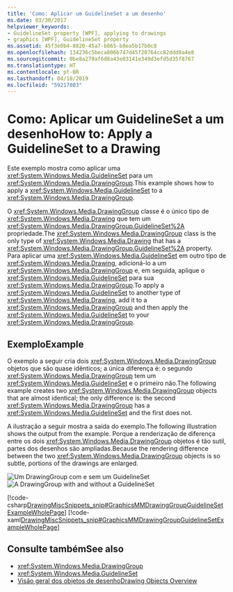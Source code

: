 ```yaml
---
title: 'Como: Aplicar um GuidelineSet a um desenho'
ms.date: 03/30/2017
helpviewer_keywords:
- GuidelineSet property [WPF], applying to drawings
- graphics [WPF], GuidelineSet property
ms.assetid: 45f3e0b4-8820-45a7-b865-b8ea5b17b0c8
ms.openlocfilehash: 134236c5beca806b747d45f20764cc82ddd8a4e8
ms.sourcegitcommit: 0be8a279af6d8a43e03141e349d3efd5d35f8767
ms.translationtype: HT
ms.contentlocale: pt-BR
ms.lasthandoff: 04/18/2019
ms.locfileid: "59217803"
---
```

# <a name="how-to-apply-a-guidelineset-to-a-drawing"></a><span data-ttu-id="0e3ce-102">Como: Aplicar um GuidelineSet a um desenho</span><span class="sxs-lookup"><span data-stu-id="0e3ce-102">How to: Apply a GuidelineSet to a Drawing</span></span>
<span data-ttu-id="0e3ce-103">Este exemplo mostra como aplicar uma <xref:System.Windows.Media.GuidelineSet> para um <xref:System.Windows.Media.DrawingGroup>.</span><span class="sxs-lookup"><span data-stu-id="0e3ce-103">This example shows how to apply a <xref:System.Windows.Media.GuidelineSet> to a <xref:System.Windows.Media.DrawingGroup>.</span></span>  
  
 <span data-ttu-id="0e3ce-104">O <xref:System.Windows.Media.DrawingGroup> classe é o único tipo de <xref:System.Windows.Media.Drawing> que tem um <xref:System.Windows.Media.DrawingGroup.GuidelineSet%2A> propriedade.</span><span class="sxs-lookup"><span data-stu-id="0e3ce-104">The <xref:System.Windows.Media.DrawingGroup> class is the only type of <xref:System.Windows.Media.Drawing> that has a <xref:System.Windows.Media.DrawingGroup.GuidelineSet%2A> property.</span></span> <span data-ttu-id="0e3ce-105">Para aplicar uma <xref:System.Windows.Media.GuidelineSet> em outro tipo de <xref:System.Windows.Media.Drawing>, adicioná-lo a um <xref:System.Windows.Media.DrawingGroup> e, em seguida, aplique o <xref:System.Windows.Media.GuidelineSet> para sua <xref:System.Windows.Media.DrawingGroup>.</span><span class="sxs-lookup"><span data-stu-id="0e3ce-105">To apply a <xref:System.Windows.Media.GuidelineSet> to another type of <xref:System.Windows.Media.Drawing>, add it to a <xref:System.Windows.Media.DrawingGroup> and then apply the <xref:System.Windows.Media.GuidelineSet> to your <xref:System.Windows.Media.DrawingGroup>.</span></span>  
  
## <a name="example"></a><span data-ttu-id="0e3ce-106">Exemplo</span><span class="sxs-lookup"><span data-stu-id="0e3ce-106">Example</span></span>  
 <span data-ttu-id="0e3ce-107">O exemplo a seguir cria dois <xref:System.Windows.Media.DrawingGroup> objetos que são quase idênticos; a única diferença é: o segundo <xref:System.Windows.Media.DrawingGroup> tem um <xref:System.Windows.Media.GuidelineSet> e o primeiro não.</span><span class="sxs-lookup"><span data-stu-id="0e3ce-107">The following example creates two <xref:System.Windows.Media.DrawingGroup> objects that are almost identical; the only difference is: the second <xref:System.Windows.Media.DrawingGroup> has a <xref:System.Windows.Media.GuidelineSet> and the first does not.</span></span>  
  
 <span data-ttu-id="0e3ce-108">A ilustração a seguir mostra a saída do exemplo.</span><span class="sxs-lookup"><span data-stu-id="0e3ce-108">The following illustration shows the output from the example.</span></span> <span data-ttu-id="0e3ce-109">Porque a renderização de diferença entre os dois <xref:System.Windows.Media.DrawingGroup> objetos é tão sutil, partes dos desenhos são ampliadas.</span><span class="sxs-lookup"><span data-stu-id="0e3ce-109">Because the rendering difference between the two <xref:System.Windows.Media.DrawingGroup> objects is so subtle, portions of the drawings are enlarged.</span></span>  
  
 <span data-ttu-id="0e3ce-110">![Um DrawingGroup com e sem um GuidelineSet](./media/graphicsmm-drawinggroup-guidelineset.png "graphicsmm_drawinggroup_guidelineset")</span><span class="sxs-lookup"><span data-stu-id="0e3ce-110">![A DrawingGroup with and without a GuidelineSet](./media/graphicsmm-drawinggroup-guidelineset.png "graphicsmm_drawinggroup_guidelineset")</span></span>  
  
 [!code-csharp[DrawingMiscSnippets_snip#GraphicsMMDrawingGroupGuidelineSetExampleWholePage](~/samples/snippets/csharp/VS_Snippets_Wpf/DrawingMiscSnippets_snip/CSharp/DrawingGroupGuidelineSetExample.cs#graphicsmmdrawinggroupguidelinesetexamplewholepage)]
 [!code-xaml[DrawingMiscSnippets_snip#GraphicsMMDrawingGroupGuidelineSetExampleWholePage](~/samples/snippets/xaml/VS_Snippets_Wpf/DrawingMiscSnippets_snip/XAML/DrawingGroupGuidelineSetExample.xaml#graphicsmmdrawinggroupguidelinesetexamplewholepage)]  
  
## <a name="see-also"></a><span data-ttu-id="0e3ce-111">Consulte também</span><span class="sxs-lookup"><span data-stu-id="0e3ce-111">See also</span></span>

- <xref:System.Windows.Media.DrawingGroup>
- <xref:System.Windows.Media.GuidelineSet>
- [<span data-ttu-id="0e3ce-112">Visão geral dos objetos de desenho</span><span class="sxs-lookup"><span data-stu-id="0e3ce-112">Drawing Objects Overview</span></span>](drawing-objects-overview.md)
